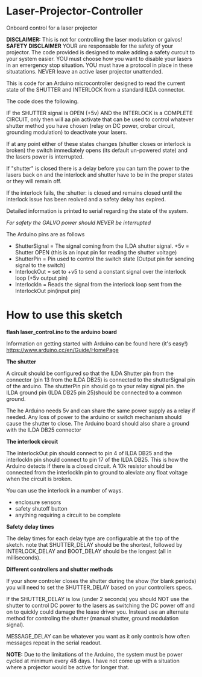 # Laser-Projector-Controller
Onboard control for a laser projector

**DISCLAIMER:** This is not for controlling the laser modulation or galvos! 
**SAFETY DISCLAIMER** YOUR are responsable for the safety of your projector. The code provided is designed to make adding a safety curcuit to your system easier. YOU must choose how you want to disable your lasers in an emergency stop situation. YOU must have a protocol in place in these situatations. NEVER leave an active laser projector unattended. 


This is code for an Arduino microcontroller designed to read the current state of the SHUTTER and INTERLOCK from a standard ILDA connector.

The code does the following.

IF the SHUTTER signal is OPEN (+5v) AND the INTERLOCK is a COMPLETE CIRCUIT, only then will aa pin activate that can be used to control whatever shutter method you have chosen (relay on DC power, crobar circuit, grounding modulation) to deactivate your lasers. 

If at any point either of these states changes (shutter closes or interlock is broken) the switch immediately opens (its default un-powered state) and the lasers power is interrupted.

If "shutter" is closed there is a delay before you can turn the power to the lasers back on and the interlock and shutter have to be in the proper states or they will remain off.

If the interlock fails, the :shutter: is closed and remains closed until the interlock issue has been reolved and a safety delay has expired.

Detailed information is printed to serial regarding the state of the system.

*For safety the GALVO power should NEVER be interrupted*

The Arduino pins are as follows

- ShutterSignal = The signal coming from the ILDA shutter signal. +5v = Shutter OPEN (this is an input pin for reading the shutter voltage)
- ShutterPin = Pin used to control the switch state (Output pin for sending signal to the switch)
- InterlockOut = set to +v5 to send a constant signal over the interlock loop (+5v output pin)
- InterlockIn = Reads the signal from the interlock loop sent from the InterlockOut pin(input pin)


# How to use this sketch 
**flash laser_control.ino to the arduino board**

Information on getting started with Arduino can be found here (it's easy!)
https://www.arduino.cc/en/Guide/HomePage


**The shutter**

A circuit should be configured so that the ILDA Shutter pin from the connector (pin 13 from the ILDA DB25) is connected to the shutterSignal pin of the arduino. The shutterPin pin should go to your relay signal pin. the ILDA ground pin (ILDA DB25 pin 25)should be connected to a common ground. 

The he Arduino  needs 5v and can share the same power supply as a relay if needed. Any loss of power to the arduino or switch mechanism should cause the shutter to close. The Arduino board should also share a ground with the ILDA DB25 connector

**The interlock circuit**

The interlockOut pin should connect to pin 4 of ILDA DB25 and the interlockIn pin should connect to pin 17 of the ILDA DB25. This is how the Arduino detects if there is a closed circuit. A 10k resistor should be connected from the interlockIn pin to ground to aleviate any float voltage when the circuit is broken. 

You can use the interlock in a number of ways. 
- enclosure sensors
- safety shutoff button
- anything requiring a circuit to be complete

**Safety delay times**

The delay times for each delay type are configurable at the top of the sketch. note that SHUTTER_DELAY should be the shortest, followed by INTERLOCK_DELAY and BOOT_DELAY should be the longest (all in milliseconds). 

**Different controllers and shutter methods**

If your show controler closes the shutter during the show (for blank periods) you will need to set the SHUTTER_DELAY based on your controllers specs. 

If the SHUTTER_DELAY is low (under 2 seconds) you should NOT use the shutter to control DC power to the lasers as switching the DC power off and on to quickly could damage the lease driver you. Instead use an alternate method for controling the shutter (manual shutter, ground modulation signal). 

MESSAGE_DELAY can be whatever you want as it only controls how often messages repeat in the serial readout. 

**NOTE:** Due to the limitations of the Arduino, the system must be power cycled at minimum every 48 days. I have not come up with a situation where a projector would be active for longer that.
